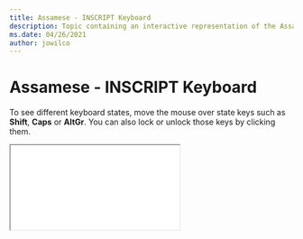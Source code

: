 ```yaml
--- 
title: Assamese - INSCRIPT Keyboard 
description: Topic containing an interactive representation of the Assamese - INSCRIPT Keyboard 
ms.date: 04/26/2021 
author: jowilco 
--- 
```

 
# Assamese - INSCRIPT Keyboard 
 
To see different keyboard states, move the mouse over state keys such as **Shift**, **Caps** or **AltGr**. You can also lock or unlock those keys by clicking them. 
 
<iframe src="kbdinasa.html"></iframe> 
